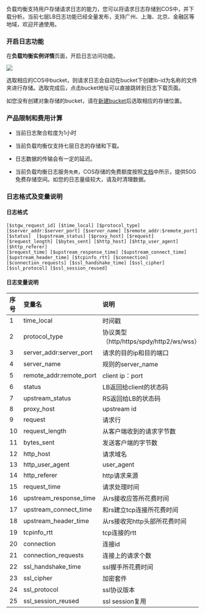 负载均衡支持用户存储请求日志的能力，您可以将请求日志存储到COS中，并下载分析。当前七层LB日志功能已经全量发布，支持广州、上海、北京、金融区等地域，欢迎开通使用。

### 开启日志功能
在**负载均衡实例详情**页面，开启日志访问功能。

![](http://imgcache.tcecqpoc.fsphere.cn/image/mc.qcloudimg.com/static/img/17014eeb67628fa78ffe04e2d7a58d8d/log1.png)

选取相应的COS中bucket，则请求日志会自动在bucket下创建lb-id为名称的文件夹进行存储。选取完成后，点击bucket地址可以直接跳转到日志下载页面。

如您没有创建对象存储的bucket，请在[新建bucket](http://console.tcecqpoc.fsphere.cn/cos4/bucket)后选取相应的存储位置。

### 产品限制和费用计算
- 当前日志聚合粒度为1小时

- 当前负载均衡仅支持七层日志的存储和下载。

- 日志数据的传输会有一定的延迟。

- 当前负载均衡日志服务`免费`，COS存储的免费额度按照[文档](http://tcecqpoc.fsphere.cn/document/product/436/6240)中所示，提供50G免费存储空间。如您的日志量级较大，请及时清理数据。

### 日志格式及变量说明
#### 日志格式

```
[$stgw_request_id] [$time_local] [$protocol_type] [$server_addr:$server_port] [$server_name] [$remote_addr:$remote_port] [$status]  [$upstream_status] [$proxy_host] [$request] [$request_length] [$bytes_sent] [$http_host] [$http_user_agent] [$http_referer] 
[$request_time] [$upstream_response_time] [$upstream_connect_time] [$upstream_header_time] [$tcpinfo_rtt] [$connection] [$connection_requests] [$ssl_handshake_time] [$ssl_cipher] [$ssl_protocol] [$ssl_session_reused]
```

#### 日志变量说明

| 序号 | 变量名 |   说明 |
| :-------- | :-------- | :------ |
| 1 | time_local	|  时间戳 |
| 2 | protocol_type |  协议类型（http/https/spdy/http2/ws/wss） |
| 3 | server_addr:server_port  | 请求的目的ip和目的端口 |
| 4 | server_name | 规则的server_name |
| 5 | remote_addr:remote_port	| client ip：port |
| 6 | status | LB返回给client的状态码 |
| 7 | upstream_status | RS返回给LB的状态码 |
| 8 | proxy_host | upstream id |
| 9 | request | 请求行 |
| 10 | request_length | 从客户端收到的请求字节数 |
| 11 |bytes_sent | 	发送客户端的字节数 | 
| 12 |http_host	 | 请求域名 | 
| 13 |http_user_agent | 	user_agent | 
| 14 |http_referer	 | http请求来源 | 
| 15 | request_time| 请求处理时间 |
| 16 | upstream_response_time | 从rs接收应答所花费时间 |
| 17 | upstream_connect_time	 | 和rs建立tcp连接所花费时间 |
| 18 | upstream_header_time	 | 从rs接收完http头部所花费时间 |
| 19 | tcpinfo_rtt | tcp连接的rtt |
| 20 | connection | 连接id |
| 21 | connection_requests | 连接上的请求个数 |
| 22 | ssl_handshake_time	|ssl握手所花费时间 |
| 23 | ssl_cipher| 加密套件|
| 24 | ssl_protocol	| ssl协议版本 |
| 25 | ssl_session_reused | ssl session复用|	
